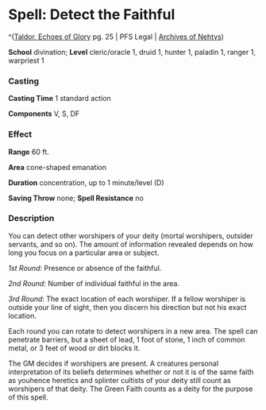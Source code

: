 # Spell: Detect the Faithful

^([Taldor, Echoes of Glory][ss-detect-the-faithful] pg. 25 | PFS Legal | [Archives of Nehtys][sn-detect-the-faithful])

**School** divination; **Level** cleric/oracle 1, druid 1, hunter 1, paladin 1, ranger 1, warpriest 1

### Casting

**Casting Time** 1 standard action  

**Components** V, S, DF

### Effect

**Range** 60 ft.  

**Area** cone-shaped emanation  

**Duration** concentration, up to 1 minute/level (D)  

**Saving Throw** none; **Spell Resistance** no

### Description

You can detect other worshipers of your deity (mortal worshipers, outsider servants, and so on). The amount of information revealed depends on how long you focus on a particular area or subject.  

_1st Round_: Presence or absence of the faithful.  

_2nd Round_: Number of individual faithful in the area.  

_3rd Round_: The exact location of each worshiper. If a fellow worshiper is outside your line of sight, then you discern his direction but not his exact location.  

Each round you can rotate to detect worshipers in a new area. The spell can penetrate barriers, but a sheet of lead, 1 foot of stone, 1 inch of common metal, or 3 feet of wood or dirt blocks it.  

The GM decides if worshipers are present. A creatures personal interpretation of its beliefs determines whether or not it is of the same faith as youhence heretics and splinter cultists of your deity still count as worshipers of that deity. The Green Faith counts as a deity for the purpose of this spell.

[ss-detect-the-faithful]: http://paizo.com/store/downloads/p
[sn-detect-the-faithful]: http://www.archivesofnethys.com/SpellDisplay.aspx?ItemName=Detect%20the%20Faithful